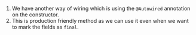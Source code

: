 1. We have another way of wiring which is using the `@Autowired` annotation on the constructor.
2. This is production friendly method as we can use it even when we want to mark the fields as `final`.